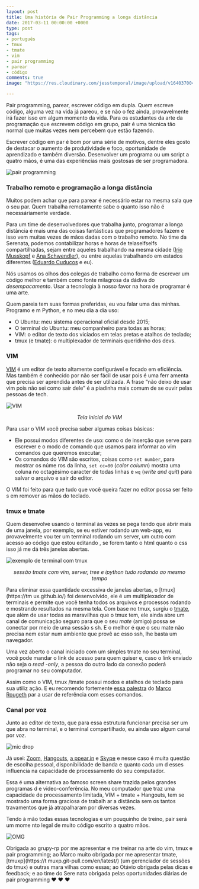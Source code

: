 ```yaml
---
layout: post
title: Uma história de Pair Programming a longa distância
date: 2017-03-11 00:00:00 +0000
type: post
tags:
- português
- tmux
- tmate
- vim
- pair programming
- parear
- código
comments: true
image: "https://res.cloudinary.com/jesstemporal/image/upload/v1640370040/covers/variados_aanizj.png"

---
```

Pair programming, parear, escrever código em dupla. Quem escreve código, alguma
vez na vida já pareou, e se não o fez ainda, provavelmente irá fazer isso em algum
momento da vida. Para os estudantes da arte da programação que escrevem código em
grupo, pair é uma técnica tão normal que muitas vezes nem percebem que estão fazendo.

Escrever código em par é bom por uma série de motivos, dentre eles gosto de destacar
o aumento de produtividade e foco, oportunidade de aprendizado e também diversão.
Desenvolver um programa ou um script a quatro mãos, é uma das experiências mais
gostosas de ser programadora.

![pair programming](http://ljdchost.com/4k7kp0I.gif)

### Trabalho remoto e programação a longa distância

Muitos podem achar que para parear é necessário estar na mesma sala que o seu par.
Quem trabalha remotamente sabe o quanto isso não é necessáriamente verdade.

Para um time de desenvolvedores que trabalha junto, programar a longa distância
é mais uma das coisas fantásticas que programadores fazem e isso vem muitas vezes
de mãos dadas com o trabalho remoto. No time da Serenata, podemos contabilizar horas
e horas de telaselfselfs compartilhadas, sejam entre aqueles trabalhando na mesma cidade
([Irio Musskopf](https://twitter.com/irio) e [Ana Schwendler](https://twitter.com/anaschwendler)),
ou entre aquelas trabalhando em estados diferentes ([Eduardo Cuducos](https://twitter.com/cuducos)
e eu).

Nós usamos os olhos dos colegas de trabalho como forma de escrever um código melhor
e também como fonte milagrosa da dádiva do _desempacamento_. Usar a tecnologia à
nosso favor na hora de programar é uma arte.

Quem pareia tem suas formas preferidas, eu vou falar uma das minhas. Programo e
m Python, e no meu dia a dia uso:

* O Ubuntu: meu sistema operacional oficial desde 2015;
* O terminal do Ubuntu: meu companheiro para todas as horas;
* VIM: o editor de texto dos viciados em telas pretas e atalhos de teclado;
* tmux (e tmate): o multiplexador de terminais queridinho dos devs.

### VIM

[VIM](http://www.vim.org/) é um editor de texto altamente configurável e focado
em eficiência. Mas também é conhecido por não ser fácil de usar pois é uma ferr
amenta que precisa ser aprendida antes de ser utilizada. A frase “não deixo de
usar vim pois não sei como sair dele” é a piadinha mais comum de se ouvir pelas
pessoas de tech.

![VIM](http://i.imgur.com/B5rKp2z.png)
<center>
<i>Tela inicial do VIM</i>
</center>

Para usar o VIM você precisa saber algumas coisas básicas:

* Ele possui modos diferentes de uso: como o de inserção que serve para escrever
e o modo de comando que usamos para informar ao vim comandos que queremos executar;
* Os comandos do VIM são escritos, coisas como `set number`, para mostrar os núme
ros da linha, `set cc=80` (_color column_) mostra uma coluna no octagésimo caracter
de todas linhas e `wq` (_write and quit_) para salvar o arquivo e sair do editor.

O VIM foi feito para que tudo que você queira fazer no editor possa ser feito s
em remover as mãos do teclado.

### tmux e tmate
Quem desenvolve usando o terminal às vezes se pega tendo que abrir mais de uma
janela, por exemplo, se eu estiver rodando um web-app, eu provavelmente vou ter
um terminal rodando um server, um outro com acesso ao código que estou editando
, se forem tanto o html quanto o css isso já me dá três janelas abertas.

![exemplo de terminal com tmux](http://i.imgur.com/kzMTb12.png)
<center>
<i>sessão tmate com  vim, server, tree e ipython tudo rodando ao mesmo tempo</i>
</center>

Para eliminar essa quantidade excessiva de janelas abertas, o [tmux](https://tm
ux.github.io/) foi desenvolvido, ele é um multiplexador de terminais e permite
que você tenha todos os arquivos e processos rodando e mostrando resultados na
mesma tela. Com base no tmux, surgiu o [tmate](https://tmate.io/), que além de
usar todas as maravilhas que o tmux tem, ele ainda abre um canal de comunicação
seguro para que o seu _mate_ (amigo) possa se conectar por meio de uma sessão s
sh. E o melhor é que o seu mate não precisa nem estar num ambiente que provê ac
esso ssh, lhe basta um navegador.

Uma vez aberto o canal iniciado com um simples tmate no seu terminal, você pode
mandar o link de acesso para quem quiser e, caso o link enviado não seja o _read
-only_, a pessoa do outro lado da conexão poderá programar no seu computador.

Assim como o VIM, tmux /tmate possui modos e atalhos de teclado para sua utiliz
ação. E eu recomendo fortemente [essa palestra](https://gist.github.com/rougeth/db185fc21c376ece8fc6) do [Marco Rougeth](https://twitter.com/marcorougeth) par
a usar de referência com esses comandos.

### Canal por voz
Junto ao editor de texto, que para essa estrutura funcionar precisa ser um que
abra no terminal, e o terminal compartilhado, eu ainda uso algum canal por voz.

![mic drop](http://68.media.tumblr.com/7d98d3b163734d963c7629a495868009/tumblr_inline_nuqb7jzcCU1rfr6lu_500.gif)

Já usei: [Zoom](https://zoom.us/), [Hangouts](https://hangouts.google.com/), [a
ppear.in](https://appear.in/) e [Skype](https://www.skype.com/en/) e nesse caso
é muita questão de escolha pessoal, disponibilidade de banda e quanto cada um d
esses influencia na capacidade de processamento do seu computador.

Essa é uma alternativa ao famoso screen share trazida pelos grandes programas d
e video-conferência. No meu computador que traz uma capacidade de processamento
limitada, VIM + tmate + Hangouts, tem se mostrado uma forma graciosa de trabalh
ar a distância sem os tantos travamentos que já atrapalharam por diversas vezes.

Tendo à mão todas essas tecnologias e um pouquinho de treino, pair será um mome
nto legal de muito código escrito a quatro mãos.

![OMG](https://media4.giphy.com/media/TXJiSN8vCERuE/giphy.gif)

Obrigada ao grupy-rp por me apresentar e me treinar na arte do vim, tmux e pair
programming; ao Marco muito obrigada por me apresentar tmate, [tmuxp](https://t
muxp.git-pull.com/en/latest/) (um gerenciador de sessões do tmux) e outras mara
vilhas como essas; ao Otávio obrigada pelas dicas e feedback; e ao time do Sere
nata obrigada pelas oportunidades diárias de pair programming ❤ ❤ ❤